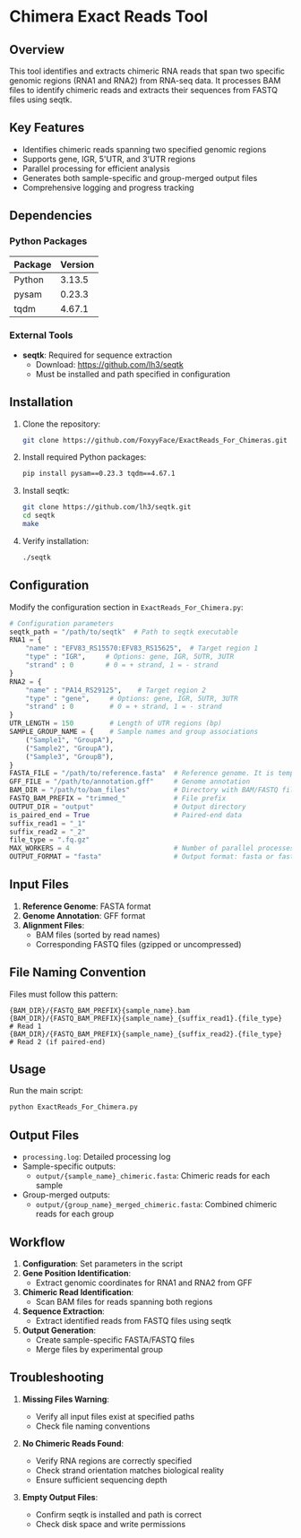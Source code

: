 # Chimera Exact Reads Tool

## Overview
This tool identifies and extracts chimeric RNA reads that span two specific genomic regions (RNA1 and RNA2) from RNA-seq data. It processes BAM files to identify chimeric reads and extracts their sequences from FASTQ files using seqtk.

## Key Features
- Identifies chimeric reads spanning two specified genomic regions
- Supports gene, IGR, 5'UTR, and 3'UTR regions
- Parallel processing for efficient analysis
- Generates both sample-specific and group-merged output files
- Comprehensive logging and progress tracking

## Dependencies
### Python Packages
| Package | Version |
|---------|---------|
| Python  | 3.13.5  |
| pysam   | 0.23.3  |
| tqdm    | 4.67.1  |

### External Tools
- **seqtk**: Required for sequence extraction
  - Download: https://github.com/lh3/seqtk
  - Must be installed and path specified in configuration

## Installation
1. Clone the repository:
   ```bash
   git clone https://github.com/FoxyyFace/ExactReads_For_Chimeras.git
   ```

2. Install required Python packages:
   ```bash
   pip install pysam==0.23.3 tqdm==4.67.1
   ```

3. Install seqtk:
   ```bash
   git clone https://github.com/lh3/seqtk.git
   cd seqtk
   make
   ```

4. Verify installation:
   ```bash
   ./seqtk
   ```

## Configuration
Modify the configuration section in `ExactReads_For_Chimera.py`:

```python
# Configuration parameters
seqtk_path = "/path/to/seqtk"  # Path to seqtk executable
RNA1 = {
    "name" : "EFV83_RS15570:EFV83_RS15625",  # Target region 1
    "type" : "IGR",     # Options: gene, IGR, 5UTR, 3UTR
    "strand" : 0        # 0 = + strand, 1 = - strand
}
RNA2 = {
    "name" : "PA14_RS29125",    # Target region 2
    "type" : "gene",     # Options: gene, IGR, 5UTR, 3UTR
    "strand" : 0         # 0 = + strand, 1 = - strand
}
UTR_LENGTH = 150         # Length of UTR regions (bp)
SAMPLE_GROUP_NAME = {    # Sample names and group associations
    ("Sample1", "GroupA"),
    ("Sample2", "GroupA"),
    ("Sample3", "GroupB"),
}
FASTA_FILE = "/path/to/reference.fasta"  # Reference genome. It is temporarily useless, so you can leave it out
GFF_FILE = "/path/to/annotation.gff"     # Genome annotation
BAM_DIR = "/path/to/bam_files"           # Directory with BAM/FASTQ files
FASTQ_BAM_PREFIX = "trimmed_"            # File prefix
OUTPUT_DIR = "output"                    # Output directory
is_paired_end = True                     # Paired-end data
suffix_read1 = "_1"
suffix_read2 = "_2"
file_type = ".fq.gz"
MAX_WORKERS = 4                          # Number of parallel processes
OUTPUT_FORMAT = "fasta"                  # Output format: fasta or fastq
```

## Input Files
1. **Reference Genome**: FASTA format
2. **Genome Annotation**: GFF format
3. **Alignment Files**:
   - BAM files (sorted by read names)
   - Corresponding FASTQ files (gzipped or uncompressed)

## File Naming Convention
Files must follow this pattern:
```
{BAM_DIR}/{FASTQ_BAM_PREFIX}{sample_name}.bam
{BAM_DIR}/{FASTQ_BAM_PREFIX}{sample_name}_{suffix_read1}.{file_type}  # Read 1
{BAM_DIR}/{FASTQ_BAM_PREFIX}{sample_name}_{suffix_read2}.{file_type}  # Read 2 (if paired-end)
```

## Usage
Run the main script:
```bash
python ExactReads_For_Chimera.py
```

## Output Files
- `processing.log`: Detailed processing log
- Sample-specific outputs:
  - `output/{sample_name}_chimeric.fasta`: Chimeric reads for each sample
- Group-merged outputs:
  - `output/{group_name}_merged_chimeric.fasta`: Combined chimeric reads for each group

## Workflow
1. **Configuration**: Set parameters in the script
2. **Gene Position Identification**: 
   - Extract genomic coordinates for RNA1 and RNA2 from GFF
3. **Chimeric Read Identification**:
   - Scan BAM files for reads spanning both regions
4. **Sequence Extraction**:
   - Extract identified reads from FASTQ files using seqtk
5. **Output Generation**:
   - Create sample-specific FASTA/FASTQ files
   - Merge files by experimental group

## Troubleshooting
1. **Missing Files Warning**:
   - Verify all input files exist at specified paths
   - Check file naming conventions

2. **No Chimeric Reads Found**:
   - Verify RNA regions are correctly specified
   - Check strand orientation matches biological reality
   - Ensure sufficient sequencing depth

3. **Empty Output Files**:
   - Confirm seqtk is installed and path is correct
   - Check disk space and write permissions
